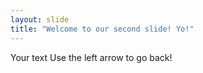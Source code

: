 ```yaml
---
layout: slide
title: "Welcome to our second slide! Yo!"
---
```

Your text
Use the left arrow to go back!
